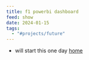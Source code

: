 ```yaml
---
title: f1 powerbi dashboard
feed: show
date: 2024-01-15
tags:
  - "#projects/future"
---
```


- will start this one day 
[home](/benicerxd.github.io/README.md)